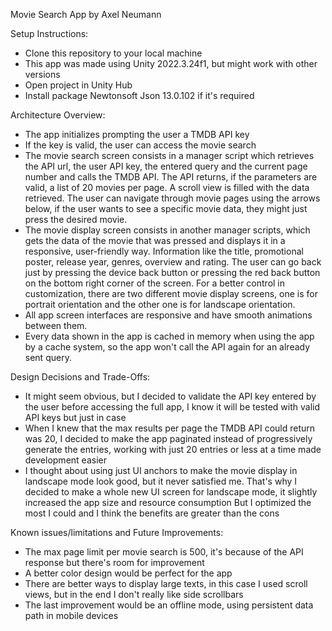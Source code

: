 Movie Search App by Axel Neumann

Setup Instructions:
- Clone this repository to your local machine
- This app was made using Unity 2022.3.24f1, but might work with other versions
- Open project in Unity Hub
- Install package Newtonsoft Json 13.0.102 if it's required

Architecture Overview:
- The app initializes prompting the user a TMDB API key
- If the key is valid, the user can access the movie search
- The movie search screen consists in a manager script which retrieves the API url, the user API key, the entered query and the current page number and calls the TMDB API. The API returns, if the parameters are valid, a list of 20 movies per page.
  A scroll view is filled with the data retrieved. The user can navigate through movie pages using the arrows below, if the user wants to see a specific movie data, they might just press the desired movie.
- The movie display screen consists in another manager scripts, which gets the data of the movie that was pressed and displays it in a responsive, user-friendly way. Information like the title, promotional poster, release year, genres, overview and rating.
  The user can go back just by pressing the device back button or pressing the red back button on the bottom right corner of the screen. For a better control in customization, there are two different movie display screens, one is for portrait orientation and
  the other one is for landscape orientation.
- All app screen interfaces are responsive and have smooth animations between them.
- Every data shown in the app is cached in memory when using the app by a cache system, so the app won't call the API again for an already sent query.

Design Decisions and Trade-Offs:
- It might seem obvious, but I decided to validate the API key entered by the user before accessing the full app, I know it will be tested with valid API keys but just in case
- When I knew that the max results per page the TMDB API could return was 20, I decided to make the app paginated instead of progressively generate the entries, working with just 20 entries or less at a time made development easier
- I thought about using just UI anchors to make the movie display in landscape mode look good, but it never satisfied me. That's why I decided to make a whole new UI screen for landscape mode, it slightly increased the app size and resource consumption
  But I optimized the most I could and I think the benefits are greater than the cons

Known issues/limitations and Future Improvements:
- The max page limit per movie search is 500, it's because of the API response but there's room for improvement
- A better color design would be perfect for the app
- There are better ways to display large texts, in this case I used scroll views, but in the end I don't really like side scrollbars
- The last improvement would be an offline mode, using persistent data path in mobile devices
